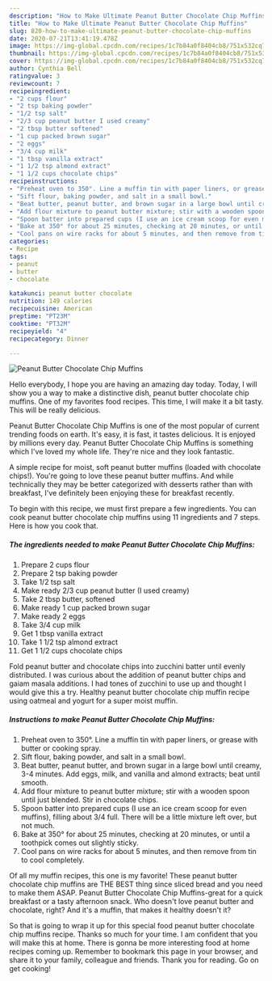 ```yaml
---
description: "How to Make Ultimate Peanut Butter Chocolate Chip Muffins"
title: "How to Make Ultimate Peanut Butter Chocolate Chip Muffins"
slug: 820-how-to-make-ultimate-peanut-butter-chocolate-chip-muffins
date: 2020-07-21T13:41:19.478Z
image: https://img-global.cpcdn.com/recipes/1c7b84a0f8404cb8/751x532cq70/peanut-butter-chocolate-chip-muffins-recipe-main-photo.jpg
thumbnail: https://img-global.cpcdn.com/recipes/1c7b84a0f8404cb8/751x532cq70/peanut-butter-chocolate-chip-muffins-recipe-main-photo.jpg
cover: https://img-global.cpcdn.com/recipes/1c7b84a0f8404cb8/751x532cq70/peanut-butter-chocolate-chip-muffins-recipe-main-photo.jpg
author: Cynthia Bell
ratingvalue: 3
reviewcount: 7
recipeingredient:
- "2 cups flour"
- "2 tsp baking powder"
- "1/2 tsp salt"
- "2/3 cup peanut butter I used creamy"
- "2 tbsp butter softened"
- "1 cup packed brown sugar"
- "2 eggs"
- "3/4 cup milk"
- "1 tbsp vanilla extract"
- "1 1/2 tsp almond extract"
- "1 1/2 cups chocolate chips"
recipeinstructions:
- "Preheat oven to 350°. Line a muffin tin with paper liners, or grease with butter or cooking spray."
- "Sift flour, baking powder, and salt in a small bowl."
- "Beat butter, peanut butter, and brown sugar in a large bowl until creamy, 3-4 minutes. Add eggs, milk, and vanilla and almond extracts; beat until smooth."
- "Add flour mixture to peanut butter mixture; stir with a wooden spoon until just blended. Stir in chocolate chips."
- "Spoon batter into prepared cups (I use an ice cream scoop for even muffins), filling about 3/4 full. There will be a little mixture left over, but not much."
- "Bake at 350° for about 25 minutes, checking at 20 minutes, or until a toothpick comes out slightly sticky."
- "Cool pans on wire racks for about 5 minutes, and then remove from tin to cool completely."
categories:
- Recipe
tags:
- peanut
- butter
- chocolate

katakunci: peanut butter chocolate 
nutrition: 149 calories
recipecuisine: American
preptime: "PT23M"
cooktime: "PT32M"
recipeyield: "4"
recipecategory: Dinner

---
```



![Peanut Butter Chocolate Chip Muffins](https://img-global.cpcdn.com/recipes/1c7b84a0f8404cb8/751x532cq70/peanut-butter-chocolate-chip-muffins-recipe-main-photo.jpg)

Hello everybody, I hope you are having an amazing day today. Today, I will show you a way to make a distinctive dish, peanut butter chocolate chip muffins. One of my favorites food recipes. This time, I will make it a bit tasty. This will be really delicious.

Peanut Butter Chocolate Chip Muffins is one of the most popular of current trending foods on earth. It's easy, it is fast, it tastes delicious. It is enjoyed by millions every day. Peanut Butter Chocolate Chip Muffins is something which I've loved my whole life. They're nice and they look fantastic.

A simple recipe for moist, soft peanut butter muffins (loaded with chocolate chips!). You&#39;re going to love these peanut butter muffins. And while technically they may be better categorized with desserts rather than with breakfast, I&#39;ve definitely been enjoying these for breakfast recently.


To begin with this recipe, we must first prepare a few ingredients. You can cook peanut butter chocolate chip muffins using 11 ingredients and 7 steps. Here is how you cook that.

<!--inarticleads1-->

##### The ingredients needed to make Peanut Butter Chocolate Chip Muffins:

1. Prepare 2 cups flour
1. Prepare 2 tsp baking powder
1. Take 1/2 tsp salt
1. Make ready 2/3 cup peanut butter (I used creamy)
1. Take 2 tbsp butter, softened
1. Make ready 1 cup packed brown sugar
1. Make ready 2 eggs
1. Take 3/4 cup milk
1. Get 1 tbsp vanilla extract
1. Take 1 1/2 tsp almond extract
1. Get 1 1/2 cups chocolate chips


Fold peanut butter and chocolate chips into zucchini batter until evenly distributed. I was curious about the addition of peanut butter chips and gaiam masala additions. I had tones of zucchini to use up and thought I would give this a try. Healthy peanut butter chocolate chip muffin recipe using oatmeal and yogurt for a super moist muffin. 

<!--inarticleads2-->

##### Instructions to make Peanut Butter Chocolate Chip Muffins:

1. Preheat oven to 350°. Line a muffin tin with paper liners, or grease with butter or cooking spray.
1. Sift flour, baking powder, and salt in a small bowl.
1. Beat butter, peanut butter, and brown sugar in a large bowl until creamy, 3-4 minutes. Add eggs, milk, and vanilla and almond extracts; beat until smooth.
1. Add flour mixture to peanut butter mixture; stir with a wooden spoon until just blended. Stir in chocolate chips.
1. Spoon batter into prepared cups (I use an ice cream scoop for even muffins), filling about 3/4 full. There will be a little mixture left over, but not much.
1. Bake at 350° for about 25 minutes, checking at 20 minutes, or until a toothpick comes out slightly sticky.
1. Cool pans on wire racks for about 5 minutes, and then remove from tin to cool completely.


Of all my muffin recipes, this one is my favorite! These peanut butter chocolate chip muffins are THE BEST thing since sliced bread and you need to make them ASAP. Peanut Butter Chocolate Chip Muffins-great for a quick breakfast or a tasty afternoon snack. Who doesn&#39;t love peanut butter and chocolate, right? And it&#39;s a muffin, that makes it healthy doesn&#39;t it? 

So that is going to wrap it up for this special food peanut butter chocolate chip muffins recipe. Thanks so much for your time. I am confident that you will make this at home. There is gonna be more interesting food at home recipes coming up. Remember to bookmark this page in your browser, and share it to your family, colleague and friends. Thank you for reading. Go on get cooking!
